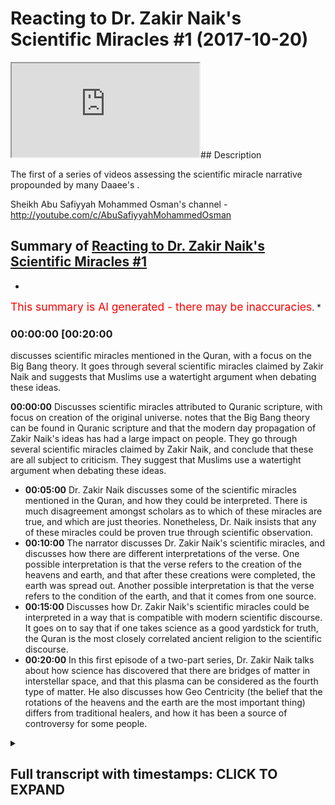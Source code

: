 # Reacting to Dr. Zakir Naik's Scientific Miracles #1 (2017-10-20)

<iframe loading='lazy' src='https://www.youtube.com/embed/3PWiCVjrOXE'></iframe>## Description

The first of a series of videos assessing the scientific miracle narrative propounded by many Daaee's .

Sheikh Abu Safiyyah Mohammed Osman's channel - <http://youtube.com/c/AbuSafiyyahMohammedOsman>

## Summary of [Reacting to Dr. Zakir Naik's Scientific Miracles #1](https://www.youtube.com/watch?v=3PWiCVjrOXE)

*

<span style="color:red; font-size:125%">This summary is AI generated - there may be inaccuracies</span>. *

### <a onclick="modifyYTiframeseektime('1200')">00:00:00 [00:20:00</a>

 discusses scientific miracles mentioned in the Quran, with a focus on the Big Bang theory. It goes through several scientific miracles claimed by Zakir Naik and suggests that Muslims use a watertight argument when debating these ideas.

**<a onclick="modifyYTiframeseektime('0')">00:00:00</a>** Discusses scientific miracles attributed to Quranic scripture, with focus on creation of the original universe. notes that the Big Bang theory can be found in Quranic scripture and that the modern day propagation of Zakir Naik's ideas has had a large impact on people. They go through several scientific miracles claimed by Zakir Naik, and conclude that these are all subject to criticism. They suggest that Muslims use a watertight argument when debating these ideas.

* **<a onclick="modifyYTiframeseektime('300')">00:05:00</a>**  Dr. Zakir Naik discusses some of the scientific miracles mentioned in the Quran, and how they could be interpreted. There is much disagreement amongst scholars as to which of these miracles are true, and which are just theories. Nonetheless, Dr. Naik insists that any of these miracles could be proven true through scientific observation.
* **<a onclick="modifyYTiframeseektime('600')">00:10:00</a>** The narrator discusses Dr. Zakir Naik's scientific miracles, and discusses how there are different interpretations of the verse. One possible interpretation is that the verse refers to the creation of the heavens and earth, and that after these creations were completed, the earth was spread out. Another possible interpretation is that the verse refers to the condition of the earth, and that it comes from one source.
* **<a onclick="modifyYTiframeseektime('900')">00:15:00</a>** Discusses how Dr. Zakir Naik's scientific miracles could be interpreted in a way that is compatible with modern scientific discourse. It goes on to say that if one takes science as a good yardstick for truth, the Quran is the most closely correlated ancient religion to the scientific discourse.
* **<a onclick="modifyYTiframeseektime('1200')">00:20:00</a>** In this first episode of a two-part series, Dr. Zakir Naik talks about how science has discovered that there are bridges of matter in interstellar space, and that this plasma can be considered as the fourth type of matter. He also discusses how Geo Centricity (the belief that the rotations of the heavens and the earth are the most important thing) differs from traditional healers, and how it has been a source of controversy for some people.

<details><summary><h2>Full transcript with timestamps: CLICK TO EXPAND</h2></summary>

<a onclick="modifyYTiframeseektime('1)')">0:00:01 [Music]</a>
<a onclick="modifyYTiframeseektime('8)')">0:00:08 Jamia 30 miss Vilar another human is and</a>
<a onclick="modifyYTiframeseektime('12)')">0:00:12 gentlemen and welcome to our first</a>
<a onclick="modifyYTiframeseektime('14)')">0:00:14 episode of our assessment of the</a>
<a onclick="modifyYTiframeseektime('17)')">0:00:17 scientific miracles narrative basically</a>
<a onclick="modifyYTiframeseektime('20)')">0:00:20 as a precursor first of all let me</a>
<a onclick="modifyYTiframeseektime('23)')">0:00:23 introduce you I also fear how you do</a>
<a onclick="modifyYTiframeseektime('27)')">0:00:27 that I'm good not good to thank you know</a>
<a onclick="modifyYTiframeseektime('30)')">0:00:30 our pleasure man I've got another video</a>
<a onclick="modifyYTiframeseektime('32)')">0:00:32 of you in one of other videos welcome to</a>
<a onclick="modifyYTiframeseektime('37)')">0:00:37 just now what we're doing and before we</a>
<a onclick="modifyYTiframeseektime('39)')">0:00:39 start is what we're doing is we're going</a>
<a onclick="modifyYTiframeseektime('41)')">0:00:41 through systematically the claims made</a>
<a onclick="modifyYTiframeseektime('43)')">0:00:43 by both Muslim propagandists and</a>
<a onclick="modifyYTiframeseektime('45)')">0:00:45 non-muslim propagandists to try and</a>
<a onclick="modifyYTiframeseektime('48)')">0:00:48 assert that there is what they would</a>
<a onclick="modifyYTiframeseektime('50)')">0:00:50 refer to as a either scientific miracles</a>
<a onclick="modifyYTiframeseektime('53)')">0:00:53 of the Quran or be scientific errors of</a>
<a onclick="modifyYTiframeseektime('55)')">0:00:55 the Quran both of them use a very</a>
<a onclick="modifyYTiframeseektime('57)')">0:00:57 similar strategy in a sense I mean they</a>
<a onclick="modifyYTiframeseektime('59)')">0:00:59 go to the old exegesis is but it fi seer</a>
<a onclick="modifyYTiframeseektime('61)')">0:01:01 of the Quran and they try and pick out</a>
<a onclick="modifyYTiframeseektime('63)')">0:01:03 that which either goes in line with</a>
<a onclick="modifyYTiframeseektime('65)')">0:01:05 science or convict science what we're</a>
<a onclick="modifyYTiframeseektime('67)')">0:01:07 gonna do hopefully to start off with is</a>
<a onclick="modifyYTiframeseektime('70)')">0:01:10 discuss or just refer you guys actually</a>
<a onclick="modifyYTiframeseektime('72)')">0:01:12 to something we've already done with</a>
<a onclick="modifyYTiframeseektime('73)')">0:01:13 support sabore admins who's who's kind</a>
<a onclick="modifyYTiframeseektime('77)')">0:01:17 of Iman known for his</a>
<a onclick="modifyYTiframeseektime('80)')">0:01:20 polemics against evolutionists and is</a>
<a onclick="modifyYTiframeseektime('83)')">0:01:23 the base with the evolutionists well we</a>
<a onclick="modifyYTiframeseektime('85)')">0:01:25 kind of to kind of conclude what he said</a>
<a onclick="modifyYTiframeseektime('87)')">0:01:27 we we concluded that in terms of science</a>
<a onclick="modifyYTiframeseektime('90)')">0:01:30 in the philosophy of science the highest</a>
<a onclick="modifyYTiframeseektime('92)')">0:01:32 form of site or the strongest science</a>
<a onclick="modifyYTiframeseektime('94)')">0:01:34 you could say is observational science</a>
<a onclick="modifyYTiframeseektime('96)')">0:01:36 so if you have a vase and you drop a</a>
<a onclick="modifyYTiframeseektime('98)')">0:01:38 vase and the vase breaks this is</a>
<a onclick="modifyYTiframeseektime('100)')">0:01:40 something which is observationally true</a>
<a onclick="modifyYTiframeseektime('102)')">0:01:42 we can see it it's an observation right</a>
<a onclick="modifyYTiframeseektime('104)')">0:01:44 now how the vase breaks in terms of the</a>
<a onclick="modifyYTiframeseektime('107)')">0:01:47 theory of gravity or theories of gravity</a>
<a onclick="modifyYTiframeseektime('109)')">0:01:49 doesn't that's that's changed you know</a>
<a onclick="modifyYTiframeseektime('112)')">0:01:52 it was first Newtonian understanding and</a>
<a onclick="modifyYTiframeseektime('114)')">0:01:54 then an Italian saying for example right</a>
<a onclick="modifyYTiframeseektime('115)')">0:01:55 so theories are not as strong as</a>
<a onclick="modifyYTiframeseektime('118)')">0:01:58 observations but even observations we</a>
<a onclick="modifyYTiframeseektime('120)')">0:02:00 concluded can change as well and one of</a>
<a onclick="modifyYTiframeseektime('122)')">0:02:02 those examples as the Sun it was</a>
<a onclick="modifyYTiframeseektime('125)')">0:02:05 observed to be static irrespective to</a>
<a onclick="modifyYTiframeseektime('127)')">0:02:07 the earth and then it was observed to</a>
<a onclick="modifyYTiframeseektime('128)')">0:02:08 have its own rotation around itself and</a>
<a onclick="modifyYTiframeseektime('130)')">0:02:10 in the Milky Way so the point being</a>
<a onclick="modifyYTiframeseektime('132)')">0:02:12 everything in science can be criticized</a>
<a onclick="modifyYTiframeseektime('134)')">0:02:14 and science is not incorrigible in the</a>
<a onclick="modifyYTiframeseektime('136)')">0:02:16 sense that it can change so that's the</a>
<a onclick="modifyYTiframeseektime('139)')">0:02:19 first really important point that we</a>
<a onclick="modifyYTiframeseektime('141)')">0:02:21 have to make when we're discussing these</a>
<a onclick="modifyYTiframeseektime('142)')">0:02:22 things now the thing is what has</a>
<a onclick="modifyYTiframeseektime('144)')">0:02:24 happened is there was a person name is</a>
<a onclick="modifyYTiframeseektime('146)')">0:02:26 Morris aqua I wrote a book which was he</a>
<a onclick="modifyYTiframeseektime('150)')">0:02:30 was a french egyptologist and he went to</a>
<a onclick="modifyYTiframeseektime('152)')">0:02:32 egypt and these things and he found</a>
<a onclick="modifyYTiframeseektime('153)')">0:02:33 ramesses ii body and yeah and all these</a>
<a onclick="modifyYTiframeseektime('156)')">0:02:36 things I read his book why it's me what</a>
<a onclick="modifyYTiframeseektime('158)')">0:02:38 his book was called as the Bible Quran</a>
<a onclick="modifyYTiframeseektime('161)')">0:02:41 and science and it was a comparison to</a>
<a onclick="modifyYTiframeseektime('163)')">0:02:43 Quran the Bible and the scientific</a>
<a onclick="modifyYTiframeseektime('165)')">0:02:45 method and what's happened is this has</a>
<a onclick="modifyYTiframeseektime('167)')">0:02:47 been translated into what was referred</a>
<a onclick="modifyYTiframeseektime('169)')">0:02:49 to as book war isn't yeah and probably</a>
<a onclick="modifyYTiframeseektime('172)')">0:02:52 the biggest advocate of his books or his</a>
<a onclick="modifyYTiframeseektime('175)')">0:02:55 kind of material is Dow a material is</a>
<a onclick="modifyYTiframeseektime('177)')">0:02:57 zakian like you everyone probably knows</a>
<a onclick="modifyYTiframeseektime('179)')">0:02:59 who I'm talking about second I guess</a>
<a onclick="modifyYTiframeseektime('180)')">0:03:00 really if not the most one of the most</a>
<a onclick="modifyYTiframeseektime('182)')">0:03:02 influential the most affluent role</a>
<a onclick="modifyYTiframeseektime('183)')">0:03:03 propagates over slap in terms of the DAO</a>
<a onclick="modifyYTiframeseektime('187)')">0:03:07 world</a>
<a onclick="modifyYTiframeseektime('189)')">0:03:09 when I say influence I mean effect on</a>
<a onclick="modifyYTiframeseektime('191)')">0:03:11 people he's had the most effect on</a>
<a onclick="modifyYTiframeseektime('192)')">0:03:12 people in terms of the Dawa and probably</a>
<a onclick="modifyYTiframeseektime('195)')">0:03:15 the whole of the world now for this</a>
<a onclick="modifyYTiframeseektime('197)')">0:03:17 reason we're going to use the zakir naik</a>
<a onclick="modifyYTiframeseektime('198)')">0:03:18 template and we're gonna go through some</a>
<a onclick="modifyYTiframeseektime('200)')">0:03:20 of the things that he's he said we're</a>
<a onclick="modifyYTiframeseektime('202)')">0:03:22 going to scrutinize it but we're also</a>
<a onclick="modifyYTiframeseektime('204)')">0:03:24 going to see what other people have said</a>
<a onclick="modifyYTiframeseektime('207)')">0:03:27 on the other side who scrutinized it in</a>
<a onclick="modifyYTiframeseektime('209)')">0:03:29 a way which we believe is also unfair</a>
<a onclick="modifyYTiframeseektime('210)')">0:03:30 and that way we're trying to what we're</a>
<a onclick="modifyYTiframeseektime('212)')">0:03:32 trying to promote here is a watertight</a>
<a onclick="modifyYTiframeseektime('215)')">0:03:35 argument which we can use as Muslims in</a>
<a onclick="modifyYTiframeseektime('217)')">0:03:37 the Dawa but also to kind of understand</a>
<a onclick="modifyYTiframeseektime('220)')">0:03:40 this whole phenomena in and of itself</a>
<a onclick="modifyYTiframeseektime('221)')">0:03:41 whereby is gonna be very difficult for</a>
<a onclick="modifyYTiframeseektime('224)')">0:03:44 people to try and unpack it and to try</a>
<a onclick="modifyYTiframeseektime('226)')">0:03:46 and say this is wrong right so what</a>
<a onclick="modifyYTiframeseektime('228)')">0:03:48 we're going to be doing is we're going</a>
<a onclick="modifyYTiframeseektime('229)')">0:03:49 to be referencing the classical</a>
<a onclick="modifyYTiframeseektime('231)')">0:03:51 definition meaning the classic or exergy</a>
<a onclick="modifyYTiframeseektime('232)')">0:03:52 disease right because they cannot have</a>
<a onclick="modifyYTiframeseektime('235)')">0:03:55 been impacted by the scientific</a>
<a onclick="modifyYTiframeseektime('236)')">0:03:56 narrative by virtue of the fact that</a>
<a onclick="modifyYTiframeseektime('238)')">0:03:58 they came before science had discovered</a>
<a onclick="modifyYTiframeseektime('240)')">0:04:00 things about science we're also going to</a>
<a onclick="modifyYTiframeseektime('243)')">0:04:03 go systematically through the supposed</a>
<a onclick="modifyYTiframeseektime('246)')">0:04:06 scientific miracles in a thematic way so</a>
<a onclick="modifyYTiframeseektime('249)')">0:04:09 in the first episode we're doing today</a>
<a onclick="modifyYTiframeseektime('250)')">0:04:10 is about creation of the original so</a>
<a onclick="modifyYTiframeseektime('252)')">0:04:12 let's get straight into this right let's</a>
<a onclick="modifyYTiframeseektime('255)')">0:04:15 see first of all was I can like has to</a>
<a onclick="modifyYTiframeseektime('257)')">0:04:17 say about the creations of the heavens</a>
<a onclick="modifyYTiframeseektime('260)')">0:04:20 and the earth and let's see what</a>
<a onclick="modifyYTiframeseektime('261)')">0:04:21 well actually we can make of this there</a>
<a onclick="modifyYTiframeseektime('264)')">0:04:24 was a second D separation which gave</a>
<a onclick="modifyYTiframeseektime('267)')">0:04:27 rise to galaxies the stars the planets</a>
<a onclick="modifyYTiframeseektime('271)')">0:04:31 the Sun the moon and the earth on which</a>
<a onclick="modifyYTiframeseektime('274)')">0:04:34 we live this we call as the Big Bang the</a>
<a onclick="modifyYTiframeseektime('277)')">0:04:37 glorious quran mentions this in a</a>
<a onclick="modifyYTiframeseektime('281)')">0:04:41 nutshell 1400 years ago insomnia chapter</a>
<a onclick="modifyYTiframeseektime('285)')">0:04:45 number 21 what's the matter T so as you</a>
<a onclick="modifyYTiframeseektime('288)')">0:04:48 can see here he's talking about the Big</a>
<a onclick="modifyYTiframeseektime('290)')">0:04:50 Bang and and his his claim is that the</a>
<a onclick="modifyYTiframeseektime('292)')">0:04:52 Big Bang can be found in the Quranic</a>
<a onclick="modifyYTiframeseektime('294)')">0:04:54 discourse yeah what's your position on</a>
<a onclick="modifyYTiframeseektime('296)')">0:04:56 how do you think I think it's important</a>
<a onclick="modifyYTiframeseektime('298)')">0:04:58 before we go into that to talk briefly</a>
<a onclick="modifyYTiframeseektime('299)')">0:04:59 about how we should view the modern day</a>
<a onclick="modifyYTiframeseektime('302)')">0:05:02 scientific theory in comparison with the</a>
<a onclick="modifyYTiframeseektime('304)')">0:05:04 Quran and I and I think the reality is</a>
<a onclick="modifyYTiframeseektime('306)')">0:05:06 that to place a fundamental guiding</a>
<a onclick="modifyYTiframeseektime('308)')">0:05:08 overarching principle would be to say</a>
<a onclick="modifyYTiframeseektime('310)')">0:05:10 that you know this is something between</a>
<a onclick="modifyYTiframeseektime('312)')">0:05:12 three opposites the hub the truth is</a>
<a onclick="modifyYTiframeseektime('314)')">0:05:14 always in the middle yeah and you know</a>
<a onclick="modifyYTiframeseektime('316)')">0:05:16 many of the orbital principles are</a>
<a onclick="modifyYTiframeseektime('317)')">0:05:17 mentioned by scholars who specialized</a>
<a onclick="modifyYTiframeseektime('319)')">0:05:19 interfere and what we call it have said</a>
<a onclick="modifyYTiframeseektime('321)')">0:05:21 an enemy or the scientific</a>
<a onclick="modifyYTiframeseektime('322)')">0:05:22 have said which we see being propagated</a>
<a onclick="modifyYTiframeseektime('324)')">0:05:24 for many to add many colors of its lamps</a>
<a onclick="modifyYTiframeseektime('326)')">0:05:26 such a sucking like and the summary is</a>
<a onclick="modifyYTiframeseektime('330)')">0:05:30 that if there are something and you</a>
<a onclick="modifyYTiframeseektime('331)')">0:05:31 covered this I think we support that if</a>
<a onclick="modifyYTiframeseektime('333)')">0:05:33 there is something which is an</a>
<a onclick="modifyYTiframeseektime('334)')">0:05:34 undeniable scientific truth or reality</a>
<a onclick="modifyYTiframeseektime('336)')">0:05:36 or observation and it's unquestionable</a>
<a onclick="modifyYTiframeseektime('339)')">0:05:39 and it's proven and accepted and agreed</a>
<a onclick="modifyYTiframeseektime('342)')">0:05:42 upon then the iron question may be may</a>
<a onclick="modifyYTiframeseektime('345)')">0:05:45 be interpreted accordingly it may be</a>
<a onclick="modifyYTiframeseektime('346)')">0:05:46 accepted accordingly then it's possible</a>
<a onclick="modifyYTiframeseektime('348)')">0:05:48 if we can do that and we can interpret</a>
<a onclick="modifyYTiframeseektime('350)')">0:05:50 accordingly but we cannot unequivocally</a>
<a onclick="modifyYTiframeseektime('352)')">0:05:52 state that this is what Allah meant in</a>
<a onclick="modifyYTiframeseektime('354)')">0:05:54 this ayah and it's important to not say</a>
<a onclick="modifyYTiframeseektime('357)')">0:05:57 this because we haven't got a clear text</a>
<a onclick="modifyYTiframeseektime('359)')">0:05:59 that says Allah meant to say this right</a>
<a onclick="modifyYTiframeseektime('361)')">0:06:01 so for example taking this area in</a>
<a onclick="modifyYTiframeseektime('364)')">0:06:04 chapter 21 verse 13 right first of all</a>
<a onclick="modifyYTiframeseektime('366)')">0:06:06 is there any deficit which correspond to</a>
<a onclick="modifyYTiframeseektime('368)')">0:06:08 there to the Big Bang you see a lot many</a>
<a onclick="modifyYTiframeseektime('372)')">0:06:12 of them occur soon many of the scholars</a>
<a onclick="modifyYTiframeseektime('373)')">0:06:13 have spoken about Zion and there isn't a</a>
<a onclick="modifyYTiframeseektime('375)')">0:06:15 one single agreed-upon</a>
<a onclick="modifyYTiframeseektime('378)')">0:06:18 interpretation of this I even back in</a>
<a onclick="modifyYTiframeseektime('379)')">0:06:19 the day even back you know a thousand</a>
<a onclick="modifyYTiframeseektime('381)')">0:06:21 years ago he mentioned he stuffs a very</a>
<a onclick="modifyYTiframeseektime('383)')">0:06:23 famous stuff says quality of certain</a>
<a onclick="modifyYTiframeseektime('385)')">0:06:25 Kabir he says that he mentions roughly</a>
<a onclick="modifyYTiframeseektime('387)')">0:06:27 about four or five different types of</a>
<a onclick="modifyYTiframeseektime('388)')">0:06:28 stuff said one of them is that a loss</a>
<a onclick="modifyYTiframeseektime('391)')">0:06:31 paralysis can a terror attack on a human</a>
<a onclick="modifyYTiframeseektime('394)')">0:06:34 that the heavens and the earth were a</a>
<a onclick="modifyYTiframeseektime('396)')">0:06:36 single entity a single entity perfect</a>
<a onclick="modifyYTiframeseektime('399)')">0:06:39 upon our home a feta is the opposite of</a>
<a onclick="modifyYTiframeseektime('401)')">0:06:41 rot so that's all is to join something</a>
<a onclick="modifyYTiframeseektime('403)')">0:06:43 together and fess up and this is of</a>
<a onclick="modifyYTiframeseektime('405)')">0:06:45 course in speaking in Arabic language</a>
<a onclick="modifyYTiframeseektime('406)')">0:06:46 reticles to take it apart</a>
<a onclick="modifyYTiframeseektime('408)')">0:06:48 yep so this is one interpretation given</a>
<a onclick="modifyYTiframeseektime('411)')">0:06:51 and he quotes from even our birthday</a>
<a onclick="modifyYTiframeseektime('413)')">0:06:53 famous companion and others from the</a>
<a onclick="modifyYTiframeseektime('415)')">0:06:55 early generation had this how had this</a>
<a onclick="modifyYTiframeseektime('417)')">0:06:57 opinion the other quite famous opinion</a>
<a onclick="modifyYTiframeseektime('420)')">0:07:00 on this ayah and this is the according</a>
<a onclick="modifyYTiframeseektime('422)')">0:07:02 to the majority of the people of</a>
<a onclick="modifyYTiframeseektime('424)')">0:07:04 tashera's is that the heavens and the</a>
<a onclick="modifyYTiframeseektime('425)')">0:07:05 earth</a>
<a onclick="modifyYTiframeseektime('426)')">0:07:06 they were joined together they were one</a>
<a onclick="modifyYTiframeseektime('428)')">0:07:08 thing in terms in reference to its</a>
<a onclick="modifyYTiframeseektime('431)')">0:07:11 hardness and reference to his</a>
<a onclick="modifyYTiframeseektime('432)')">0:07:12 perfectness yeah and then I lost one ton</a>
<a onclick="modifyYTiframeseektime('435)')">0:07:15 separated between them by all via the</a>
<a onclick="modifyYTiframeseektime('437)')">0:07:17 characteristics so he gave the heavens</a>
<a onclick="modifyYTiframeseektime('439)')">0:07:19 or the sky</a>
<a onclick="modifyYTiframeseektime('440)')">0:07:20 as we refer to it the sky or over the</a>
<a onclick="modifyYTiframeseektime('442)')">0:07:22 earth the characteristic of having rain</a>
<a onclick="modifyYTiframeseektime('445)')">0:07:25 and raining and ardour the earth by</a>
<a onclick="modifyYTiframeseektime('448)')">0:07:28 letting plantation and growth grown it</a>
<a onclick="modifyYTiframeseektime('450)')">0:07:30 yeah and this supported by the following</a>
<a onclick="modifyYTiframeseektime('452)')">0:07:32 I that comes after or dynamically shape</a>
<a onclick="modifyYTiframeseektime('455)')">0:07:35 were</a>
<a onclick="modifyYTiframeseektime('456)')">0:07:36 we made everything and we make</a>
<a onclick="modifyYTiframeseektime('459)')">0:07:39 everything from water every living thing</a>
<a onclick="modifyYTiframeseektime('461)')">0:07:41 from water so every living thing has a</a>
<a onclick="modifyYTiframeseektime('463)')">0:07:43 characteristic that it has water in it</a>
<a onclick="modifyYTiframeseektime('465)')">0:07:45 and this propagated and it is supported</a>
<a onclick="modifyYTiframeseektime('467)')">0:07:47 by many many of them officer on another</a>
<a onclick="modifyYTiframeseektime('469)')">0:07:49 interpretation given by Abu Salim else</a>
<a onclick="modifyYTiframeseektime('471)')">0:07:51 for honey</a>
<a onclick="modifyYTiframeseektime('472)')">0:07:52 is that what feta could mean it could</a>
<a onclick="modifyYTiframeseektime('475)')">0:07:55 mean a metaphor meaning that something</a>
<a onclick="modifyYTiframeseektime('477)')">0:07:57 was not something was created something</a>
<a onclick="modifyYTiframeseektime('479)')">0:07:59 was created out of nothing so here you</a>
<a onclick="modifyYTiframeseektime('481)')">0:08:01 see fit erotic erotica escort esposa</a>
<a onclick="modifyYTiframeseektime('495)')">0:08:15 that the Quran is referencing definitely</a>
<a onclick="modifyYTiframeseektime('497)')">0:08:17 very plain as I said earlier we cannot</a>
<a onclick="modifyYTiframeseektime('499)')">0:08:19 say this we cannot say this and you know</a>
<a onclick="modifyYTiframeseektime('501)')">0:08:21 the you know the Quran Allah sponsor and</a>
<a onclick="modifyYTiframeseektime('504)')">0:08:24 I didn't reveal the Quran to be a book</a>
<a onclick="modifyYTiframeseektime('506)')">0:08:26 of scientific theory a book that can it</a>
<a onclick="modifyYTiframeseektime('508)')">0:08:28 be a plot scientific theory didn't</a>
<a onclick="modifyYTiframeseektime('510)')">0:08:30 rejected its revealed as a book to guide</a>
<a onclick="modifyYTiframeseektime('512)')">0:08:32 us or goddess the Muslims to be a</a>
<a onclick="modifyYTiframeseektime('514)')">0:08:34 guidance for mankind to the earth but at</a>
<a onclick="modifyYTiframeseektime('516)')">0:08:36 the same time it can be interpreted in</a>
<a onclick="modifyYTiframeseektime('519)')">0:08:39 that way it can be interpreted in that</a>
<a onclick="modifyYTiframeseektime('520)')">0:08:40 way if if this scientific theory in and</a>
<a onclick="modifyYTiframeseektime('523)')">0:08:43 off itself is is a reality a truth yeah</a>
<a onclick="modifyYTiframeseektime('525)')">0:08:45 okay and this is called the contentious</a>
<a onclick="modifyYTiframeseektime('527)')">0:08:47 point in of itself right and if there is</a>
<a onclick="modifyYTiframeseektime('529)')">0:08:49 space to be interpreted and we have this</a>
<a onclick="modifyYTiframeseektime('531)')">0:08:51 interpretation in the past then if</a>
<a onclick="modifyYTiframeseektime('533)')">0:08:53 possibly it could be but we cannot state</a>
<a onclick="modifyYTiframeseektime('535)')">0:08:55 that this is what we cannot have the</a>
<a onclick="modifyYTiframeseektime('537)')">0:08:57 cannot say that this is definitely what</a>
<a onclick="modifyYTiframeseektime('539)')">0:08:59 Allah MIT in decide right and obviously</a>
<a onclick="modifyYTiframeseektime('541)')">0:09:01 if we do there's the problem of ok-lau</a>
<a onclick="modifyYTiframeseektime('543)')">0:09:03 of where we say the Big Bang model is is</a>
<a onclick="modifyYTiframeseektime('546)')">0:09:06 the popular model of today tomorrow they</a>
<a onclick="modifyYTiframeseektime('548)')">0:09:08 change it to another moment exactly and</a>
<a onclick="modifyYTiframeseektime('549)')">0:09:09 this is continually change around so</a>
<a onclick="modifyYTiframeseektime('551)')">0:09:11 when we accept it today we might reject</a>
<a onclick="modifyYTiframeseektime('552)')">0:09:12 the one tomorrow and physically so</a>
<a onclick="modifyYTiframeseektime('554)')">0:09:14 incredibly is incredibly fluid</a>
<a onclick="modifyYTiframeseektime('555)')">0:09:15 absolutely paradigm shifts and things</a>
<a onclick="modifyYTiframeseektime('557)')">0:09:17 yeah so happens every day yeah it</a>
<a onclick="modifyYTiframeseektime('559)')">0:09:19 happens almost on a let's say decade</a>
<a onclick="modifyYTiframeseektime('561)')">0:09:21 basis yeah a level books and physics</a>
<a onclick="modifyYTiframeseektime('563)')">0:09:23 were completely different to maybe</a>
<a onclick="modifyYTiframeseektime('565)')">0:09:25 twenty years ago yeah</a>
<a onclick="modifyYTiframeseektime('566)')">0:09:26 ships are coming let's let's go to the</a>
<a onclick="modifyYTiframeseektime('569)')">0:09:29 other the other things the other thing</a>
<a onclick="modifyYTiframeseektime('570)')">0:09:30 that was commonly mentioned is essa was</a>
<a onclick="modifyYTiframeseektime('572)')">0:09:32 some a benign had be a Donnellan was on</a>
<a onclick="modifyYTiframeseektime('574)')">0:09:34 him that they insert the very edge up to</a>
<a onclick="modifyYTiframeseektime('576)')">0:09:36 fifty one of the Quran yeah first force</a>
<a onclick="modifyYTiframeseektime('578)')">0:09:38 of the heaven has been created with</a>
<a onclick="modifyYTiframeseektime('580)')">0:09:40 power and we are steadily expanding it</a>
<a onclick="modifyYTiframeseektime('582)')">0:09:42 you</a>
<a onclick="modifyYTiframeseektime('582)')">0:09:42 notice the correct translation it could</a>
<a onclick="modifyYTiframeseektime('585)')">0:09:45 be interpreted as a again this</a>
<a onclick="modifyYTiframeseektime('587)')">0:09:47 difference of opinion as to what aid</a>
<a onclick="modifyYTiframeseektime('588)')">0:09:48 what does aid me here we're in the moon</a>
<a onclick="modifyYTiframeseektime('591)')">0:09:51 and we are indeed as you said expanding</a>
<a onclick="modifyYTiframeseektime('594)')">0:09:54 it some of them for children have</a>
<a onclick="modifyYTiframeseektime('595)')">0:09:55 mentioned star support to be a quotes</a>
<a onclick="modifyYTiframeseektime('597)')">0:09:57 that there are a number of different</a>
<a onclick="modifyYTiframeseektime('599)')">0:09:59 temptations given Muhajiroun</a>
<a onclick="modifyYTiframeseektime('600)')">0:10:00 pardon we are able we are able we are</a>
<a onclick="modifyYTiframeseektime('602)')">0:10:02 all powerful and Joha d says that the</a>
<a onclick="modifyYTiframeseektime('605)')">0:10:05 best meaning of this is that we are not</a>
<a onclick="modifyYTiframeseektime('607)')">0:10:07 in need of anyone and we are powerful so</a>
<a onclick="modifyYTiframeseektime('609)')">0:10:09 he drove heavy here has encompassed all</a>
<a onclick="modifyYTiframeseektime('611)')">0:10:11 of the previous interpretations given</a>
<a onclick="modifyYTiframeseektime('613)')">0:10:13 into one particular one particular poll</a>
<a onclick="modifyYTiframeseektime('615)')">0:10:15 one particular opinion so it's not</a>
<a onclick="modifyYTiframeseektime('617)')">0:10:17 necessarily that we are expending okay</a>
<a onclick="modifyYTiframeseektime('620)')">0:10:20 in fact the strongest apenas that we are</a>
<a onclick="modifyYTiframeseektime('622)')">0:10:22 all able we are all powerful and is</a>
<a onclick="modifyYTiframeseektime('624)')">0:10:24 there any contradiction between those</a>
<a onclick="modifyYTiframeseektime('625)')">0:10:25 good could someone theoretically believe</a>
<a onclick="modifyYTiframeseektime('627)')">0:10:27 in both of those in able and absolutely</a>
<a onclick="modifyYTiframeseektime('629)')">0:10:29 absolutely compromise see is that here</a>
<a onclick="modifyYTiframeseektime('631)')">0:10:31 is what's a map when i have been almost</a>
<a onclick="modifyYTiframeseektime('633)')">0:10:33 young so it doesn't say what some at</a>
<a onclick="modifyYTiframeseektime('635)')">0:10:35 dunya but an abrasion win element so</a>
<a onclick="modifyYTiframeseektime('637)')">0:10:37 yeah so the the it off out the atom a</a>
<a onclick="modifyYTiframeseektime('640)')">0:10:40 definitely they don't have dunya because</a>
<a onclick="modifyYTiframeseektime('643)')">0:10:43 we know that somatic dunya is pollutant</a>
<a onclick="modifyYTiframeseektime('645)')">0:10:45 bulk yeah is where you find any stars</a>
<a onclick="modifyYTiframeseektime('647)')">0:10:47 right yeah a summer so you can translate</a>
<a onclick="modifyYTiframeseektime('649)')">0:10:49 how you translate that it's possibly</a>
<a onclick="modifyYTiframeseektime('651)')">0:10:51 universe or because the thing is yeah i</a>
<a onclick="modifyYTiframeseektime('652)')">0:10:52 mean i don't want to do that myself but</a>
<a onclick="modifyYTiframeseektime('654)')">0:10:54 the point is I'm saying I was so mad</a>
<a onclick="modifyYTiframeseektime('657)')">0:10:57 it's not saying what's the matter dunya</a>
<a onclick="modifyYTiframeseektime('658)')">0:10:58 so it's not saying this worldly this but</a>
<a onclick="modifyYTiframeseektime('660)')">0:11:00 the sky this thing above us above and</a>
<a onclick="modifyYTiframeseektime('664)')">0:11:04 this is from again the principles of</a>
<a onclick="modifyYTiframeseektime('665)')">0:11:05 tusser because here now Allah says</a>
<a onclick="modifyYTiframeseektime('667)')">0:11:07 Watson so there's a leaf and there's a</a>
<a onclick="modifyYTiframeseektime('669)')">0:11:09 lamp before the word simmer and</a>
<a onclick="modifyYTiframeseektime('671)')">0:11:11 intercede all sort of said we say turn</a>
<a onclick="modifyYTiframeseektime('673)')">0:11:13 yeah and it doesn't remove their</a>
<a onclick="modifyYTiframeseektime('674)')">0:11:14 generality right so it could possibly</a>
<a onclick="modifyYTiframeseektime('676)')">0:11:16 encompass all for this all of these</a>
<a onclick="modifyYTiframeseektime('678)')">0:11:18 things okay so could could me all the</a>
<a onclick="modifyYTiframeseektime('680)')">0:11:20 seven heavens</a>
<a onclick="modifyYTiframeseektime('681)')">0:11:21 it could mean all of these not for you</a>
<a onclick="modifyYTiframeseektime('682)')">0:11:22 to restrict it to one particular thing</a>
<a onclick="modifyYTiframeseektime('684)')">0:11:24 again you need a clear text on this</a>
<a onclick="modifyYTiframeseektime('685)')">0:11:25 right which so once again it's an</a>
<a onclick="modifyYTiframeseektime('687)')">0:11:27 interesting verse it could correlate to</a>
<a onclick="modifyYTiframeseektime('690)')">0:11:30 what's going on according to the theory</a>
<a onclick="modifyYTiframeseektime('691)')">0:11:31 oh we can't be too sure about that we</a>
<a onclick="modifyYTiframeseektime('693)')">0:11:33 shouldn't use that to propagate</a>
<a onclick="modifyYTiframeseektime('694)')">0:11:34 absolutely absolutely you know because</a>
<a onclick="modifyYTiframeseektime('695)')">0:11:35 again there are different of different</a>
<a onclick="modifyYTiframeseektime('697)')">0:11:37 options given but amorphous you know on</a>
<a onclick="modifyYTiframeseektime('698)')">0:11:38 this and even just from the Arabic</a>
<a onclick="modifyYTiframeseektime('700)')">0:11:40 language we can say that this doesn't</a>
<a onclick="modifyYTiframeseektime('701)')">0:11:41 cannot restrict it to this particular</a>
<a onclick="modifyYTiframeseektime('702)')">0:11:42 meaning and as if we restricted the</a>
<a onclick="modifyYTiframeseektime('704)')">0:11:44 Quran to something okay on the other</a>
<a onclick="modifyYTiframeseektime('706)')">0:11:46 hand though we have some people who</a>
<a onclick="modifyYTiframeseektime('707)')">0:11:47 maybe let's say trying to attack Islam</a>
<a onclick="modifyYTiframeseektime('709)')">0:11:49 yeah so let me give you this this one</a>
<a onclick="modifyYTiframeseektime('712)')">0:11:52 particular person</a>
<a onclick="modifyYTiframeseektime('712)')">0:11:52 the internet he said that the one that</a>
<a onclick="modifyYTiframeseektime('714)')">0:11:54 actually he lists says one of the</a>
<a onclick="modifyYTiframeseektime('716)')">0:11:56 reasons why he left Islam and he says</a>
<a onclick="modifyYTiframeseektime('718)')">0:11:58 that Islam advocates that the earth was</a>
<a onclick="modifyYTiframeseektime('721)')">0:12:01 created before the heaven yeah so and</a>
<a onclick="modifyYTiframeseektime('723)')">0:12:03 obviously he quotes the verse develop a</a>
<a onclick="modifyYTiframeseektime('727)')">0:12:07 lock on metallurgy mathematics oh I</a>
<a onclick="modifyYTiframeseektime('728)')">0:12:08 understand why he's the one who created</a>
<a onclick="modifyYTiframeseektime('731)')">0:12:11 all did everything in the earth then he</a>
<a onclick="modifyYTiframeseektime('732)')">0:12:12 turned to Devin and he made him to seven</a>
<a onclick="modifyYTiframeseektime('734)')">0:12:14 heaven he also sort of four cylinders</a>
<a onclick="modifyYTiframeseektime('736)')">0:12:16 from here yeah so the point here is is</a>
<a onclick="modifyYTiframeseektime('738)')">0:12:18 this the only interpretation we have</a>
<a onclick="modifyYTiframeseektime('740)')">0:12:20 again this this particular and sort of</a>
<a onclick="modifyYTiframeseektime('744)')">0:12:24 facilities as well a number place in the</a>
<a onclick="modifyYTiframeseektime('745)')">0:12:25 Quran this isn't the only interpretation</a>
<a onclick="modifyYTiframeseektime('747)')">0:12:27 given right this isn't enter only</a>
<a onclick="modifyYTiframeseektime('748)')">0:12:28 interpolation given by the classical</a>
<a onclick="modifyYTiframeseektime('750)')">0:12:30 scholars you have for example a Lucy he</a>
<a onclick="modifyYTiframeseektime('751)')">0:12:31 says in his guitar or in my oral Melanie</a>
<a onclick="modifyYTiframeseektime('753)')">0:12:33 he gives this interpretation then Allah</a>
<a onclick="modifyYTiframeseektime('756)')">0:12:36 intended to create the heavens yeah this</a>
<a onclick="modifyYTiframeseektime('758)')">0:12:38 is one interpretation given even if your</a>
<a onclick="modifyYTiframeseektime('760)')">0:12:40 theory is quite interestingly he points</a>
<a onclick="modifyYTiframeseektime('762)')">0:12:42 out something quite interesting he says</a>
<a onclick="modifyYTiframeseektime('764)')">0:12:44 a buddy who was from the fourth</a>
<a onclick="modifyYTiframeseektime('765)')">0:12:45 generation and he was considered as</a>
<a onclick="modifyYTiframeseektime('766)')">0:12:46 really the father of all of them force</a>
<a onclick="modifyYTiframeseektime('768)')">0:12:48 it on the people who the scholars to</a>
<a onclick="modifyYTiframeseektime('770)')">0:12:50 explain the Quran he says that iturra de</a>
<a onclick="modifyYTiframeseektime('773)')">0:12:53 who again was from the self is</a>
<a onclick="modifyYTiframeseektime('774)')">0:12:54 second-generation tabby a follower he</a>
<a onclick="modifyYTiframeseektime('777)')">0:12:57 differed with them and he said he</a>
<a onclick="modifyYTiframeseektime('779)')">0:12:59 differed with some of the other officer</a>
<a onclick="modifyYTiframeseektime('781)')">0:13:01 on a scholarship session he said that in</a>
<a onclick="modifyYTiframeseektime('783)')">0:13:03 fact this shows that the earth was</a>
<a onclick="modifyYTiframeseektime('785)')">0:13:05 created after the heavens it says oh it</a>
<a onclick="modifyYTiframeseektime('792)')">0:13:12 doesn't say and then he created and</a>
<a onclick="modifyYTiframeseektime('794)')">0:13:14 again this is also another interesting</a>
<a onclick="modifyYTiframeseektime('795)')">0:13:15 thing that Nikita and others mentioned</a>
<a onclick="modifyYTiframeseektime('797)')">0:13:17 it was a again in machine theorem Quran</a>
<a onclick="modifyYTiframeseektime('801)')">0:13:21 that it could mean that thumber here in</a>
<a onclick="modifyYTiframeseektime('804)')">0:13:24 Arabic some we roughly translated to</a>
<a onclick="modifyYTiframeseektime('806)')">0:13:26 mean as often it doesn't necessarily</a>
<a onclick="modifyYTiframeseektime('809)')">0:13:29 mean it happened this action before it</a>
<a onclick="modifyYTiframeseektime('811)')">0:13:31 happened after or the section after</a>
<a onclick="modifyYTiframeseektime('812)')">0:13:32 happened before it could mean that when</a>
<a onclick="modifyYTiframeseektime('814)')">0:13:34 you speak it's as if you were given 30</a>
<a onclick="modifyYTiframeseektime('816)')">0:13:36 you're simply reorganizing how you</a>
<a onclick="modifyYTiframeseektime('818)')">0:13:38 present a structure how you present a</a>
<a onclick="modifyYTiframeseektime('820)')">0:13:40 sentence but it could have no effect on</a>
<a onclick="modifyYTiframeseektime('822)')">0:13:42 the actual how and when it happened you</a>
<a onclick="modifyYTiframeseektime('824)')">0:13:44 know so purely from a linguistic aspect</a>
<a onclick="modifyYTiframeseektime('827)')">0:13:47 right but not a literal as I don't wanna</a>
<a onclick="modifyYTiframeseektime('829)')">0:13:49 get people into too much of a</a>
<a onclick="modifyYTiframeseektime('831)')">0:13:51 kind of tangent here but there is a</a>
<a onclick="modifyYTiframeseektime('833)')">0:13:53 there is a there's another verse in the</a>
<a onclick="modifyYTiframeseektime('836)')">0:13:56 Quran other by the dedicate a hat we're</a>
<a onclick="modifyYTiframeseektime('837)')">0:13:57 gonna come back to another episode</a>
<a onclick="modifyYTiframeseektime('838)')">0:13:58 definitely but the earth of there after</a>
<a onclick="modifyYTiframeseektime('841)')">0:14:01 we have spread out and one on so the</a>
<a onclick="modifyYTiframeseektime('844)')">0:14:04 point is this would suggest the opposite</a>
<a onclick="modifyYTiframeseektime('846)')">0:14:06 which is just that the case amount was</a>
<a onclick="modifyYTiframeseektime('848)')">0:14:08 created first and down was great okay</a>
<a onclick="modifyYTiframeseektime('849)')">0:14:09 maybe we'll cover it in the future</a>
<a onclick="modifyYTiframeseektime('851)')">0:14:11 episode the reality is that this isn't a</a>
<a onclick="modifyYTiframeseektime('853)')">0:14:13 contradiction yeah that's what I told</a>
<a onclick="modifyYTiframeseektime('855)')">0:14:15 and firstly we believe that the</a>
<a onclick="modifyYTiframeseektime('857)')">0:14:17 condition comes from one source which is</a>
<a onclick="modifyYTiframeseektime('859)')">0:14:19 all los Manos really the reality is that</a>
<a onclick="modifyYTiframeseektime('861)')">0:14:21 even some of them of a sudra of old have</a>
<a onclick="modifyYTiframeseektime('863)')">0:14:23 mentioned that it could mean that after</a>
<a onclick="modifyYTiframeseektime('865)')">0:14:25 the creation of the heavens and earth</a>
<a onclick="modifyYTiframeseektime('866)')">0:14:26 whenever a particular Canyon they were</a>
<a onclick="modifyYTiframeseektime('868)')">0:14:28 off that the earth was spread now we</a>
<a onclick="modifyYTiframeseektime('871)')">0:14:31 know in modern day Suns that it could be</a>
<a onclick="modifyYTiframeseektime('873)')">0:14:33 that the the tectonic plates were spread</a>
<a onclick="modifyYTiframeseektime('875)')">0:14:35 after gradually Allahu Alem this is a</a>
<a onclick="modifyYTiframeseektime('877)')">0:14:37 possible interpretation to give it could</a>
<a onclick="modifyYTiframeseektime('879)')">0:14:39 mean that the vegetation or it could</a>
<a onclick="modifyYTiframeseektime('880)')">0:14:40 mean not necessarily that it supports</a>
<a onclick="modifyYTiframeseektime('882)')">0:14:42 the Flat Earth theory some ascribe -</a>
<a onclick="modifyYTiframeseektime('885)')">0:14:45 yeah we're gonna come to that</a>
<a onclick="modifyYTiframeseektime('886)')">0:14:46 come to something in the second episode</a>
<a onclick="modifyYTiframeseektime('888)')">0:14:48 some people have claimed the battle</a>
<a onclick="modifyYTiframeseektime('889)')">0:14:49 Quran that it talks about Flat Earth or</a>
<a onclick="modifyYTiframeseektime('891)')">0:14:51 the earth being flat but let's let's go</a>
<a onclick="modifyYTiframeseektime('894)')">0:14:54 to another issue here which is the a.m.</a>
<a onclick="modifyYTiframeseektime('896)')">0:14:56 this is the day the six days that a lot</a>
<a onclick="modifyYTiframeseektime('899)')">0:14:59 of power I'll have a summary log now</a>
<a onclick="modifyYTiframeseektime('901)')">0:15:01 while I was reading as Isfahan II he</a>
<a onclick="modifyYTiframeseektime('903)')">0:15:03 says that a young padawan AE is a mammal</a>
<a onclick="modifyYTiframeseektime('905)')">0:15:05 Esmond it could be any time period from</a>
<a onclick="modifyYTiframeseektime('907)')">0:15:07 the time periods right well let me play</a>
<a onclick="modifyYTiframeseektime('909)')">0:15:09 devil's advocate because when you look</a>
<a onclick="modifyYTiframeseektime('910)')">0:15:10 at so little m suet for example stood</a>
<a onclick="modifyYTiframeseektime('913)')">0:15:13 such that chapter 32 of the Quran M</a>
<a onclick="modifyYTiframeseektime('916)')">0:15:16 versus another - Sumerian mythology a</a>
<a onclick="modifyYTiframeseektime('919)')">0:15:19 human can L facility mean man without</a>
<a onclick="modifyYTiframeseektime('922)')">0:15:22 doing so it says that the the the affair</a>
<a onclick="modifyYTiframeseektime('926)')">0:15:26 goes from the heavens to the earth in a</a>
<a onclick="modifyYTiframeseektime('928)')">0:15:28 day which is worth a thousand thousand</a>
<a onclick="modifyYTiframeseektime('930)')">0:15:30 years of your reckoning of Urich and</a>
<a onclick="modifyYTiframeseektime('931)')">0:15:31 obviously there's a sore eyes so with</a>
<a onclick="modifyYTiframeseektime('932)')">0:15:32 matter chapter 17 I think but I'm seen</a>
<a onclick="modifyYTiframeseektime('935)')">0:15:35 at fifty thousand years and we know that</a>
<a onclick="modifyYTiframeseektime('936)')">0:15:36 this is talking about two different days</a>
<a onclick="modifyYTiframeseektime('938)')">0:15:38 of Sidra most Epson that's what kind of</a>
<a onclick="modifyYTiframeseektime('940)')">0:15:40 up the day of judgment and I'm talking</a>
<a onclick="modifyYTiframeseektime('941)')">0:15:41 about something else but some of us even</a>
<a onclick="modifyYTiframeseektime('942)')">0:15:42 have said that this thousand days is</a>
<a onclick="modifyYTiframeseektime('944)')">0:15:44 referencing is referencing that the the</a>
<a onclick="modifyYTiframeseektime('948)')">0:15:48 The Hulk of the similar tool of the</a>
<a onclick="modifyYTiframeseektime('949)')">0:15:49 creation of David's in death and if we</a>
<a onclick="modifyYTiframeseektime('951)')">0:15:51 fall into that they were gonna say then</a>
<a onclick="modifyYTiframeseektime('952)')">0:15:52 what's the difference between you and</a>
<a onclick="modifyYTiframeseektime('953)')">0:15:53 the young earth creationist I'm sorry</a>
<a onclick="modifyYTiframeseektime('955)')">0:15:55 Christian so well how would you respond</a>
<a onclick="modifyYTiframeseektime('956)')">0:15:56 to that again it's it's not to do to</a>
<a onclick="modifyYTiframeseektime('959)')">0:15:59 Hammond of the Quran and to apply the</a>
<a onclick="modifyYTiframeseektime('960)')">0:16:00 Quran according to a modern scientific</a>
<a onclick="modifyYTiframeseektime('961)')">0:16:01 theory after it comes down to the</a>
<a onclick="modifyYTiframeseektime('963)')">0:16:03 linguistic meaning of the word yo</a>
<a onclick="modifyYTiframeseektime('965)')">0:16:05 yeah which as you said you caught from</a>
<a onclick="modifyYTiframeseektime('967)')">0:16:07 us for honey that young could mean</a>
<a onclick="modifyYTiframeseektime('969)')">0:16:09 something which is a long period of time</a>
<a onclick="modifyYTiframeseektime('970)')">0:16:10 not restricted to the 24 hours that we</a>
<a onclick="modifyYTiframeseektime('972)')">0:16:12 know and there's something called by</a>
<a onclick="modifyYTiframeseektime('973)')">0:16:13 many of the local you know many of the</a>
<a onclick="modifyYTiframeseektime('974)')">0:16:14 scholars of the language not necessarily</a>
<a onclick="modifyYTiframeseektime('976)')">0:16:16 going into the tafseer of it right so</a>
<a onclick="modifyYTiframeseektime('977)')">0:16:17 just by understanding this and again the</a>
<a onclick="modifyYTiframeseektime('979)')">0:16:19 Quran came in Arabic to the Arab also</a>
<a onclick="modifyYTiframeseektime('981)')">0:16:21 interpreted according to how the Arab</a>
<a onclick="modifyYTiframeseektime('983)')">0:16:23 how the arrows would understand their</a>
<a onclick="modifyYTiframeseektime('984)')">0:16:24 language and the Quran doesn't make it</a>
<a onclick="modifyYTiframeseektime('986)')">0:16:26 clear how long the day was again if you</a>
<a onclick="modifyYTiframeseektime('989)')">0:16:29 say yo and you cannot apply what we know</a>
<a onclick="modifyYTiframeseektime('991)')">0:16:31 is a day 24 hour day or 12 hours and 12</a>
<a onclick="modifyYTiframeseektime('994)')">0:16:34 hours and you can't apply to this is</a>
<a onclick="modifyYTiframeseektime('996)')">0:16:36 what meant back there what loss monitor</a>
<a onclick="modifyYTiframeseektime('997)')">0:16:37 element so that's true that it could</a>
<a onclick="modifyYTiframeseektime('999)')">0:16:39 mean that these six periods are actually</a>
<a onclick="modifyYTiframeseektime('1001)')">0:16:41 just experienced but we don't know how</a>
<a onclick="modifyYTiframeseektime('1003)')">0:16:43 we can't say the length of it yeah</a>
<a onclick="modifyYTiframeseektime('1004)')">0:16:44 absolutely 101 that's fine</a>
<a onclick="modifyYTiframeseektime('1007)')">0:16:47 another another thing that's put forward</a>
<a onclick="modifyYTiframeseektime('1009)')">0:16:49 is we were talking about in relation</a>
<a onclick="modifyYTiframeseektime('1012)')">0:16:52 kind of relation to the heavens and the</a>
<a onclick="modifyYTiframeseektime('1014)')">0:16:54 earth is the reference and so little</a>
<a onclick="modifyYTiframeseektime('1016)')">0:16:56 facility to a dead ohon yeah so to the</a>
<a onclick="modifyYTiframeseektime('1019)')">0:16:59 the worst refer to a smoke some say that</a>
<a onclick="modifyYTiframeseektime('1022)')">0:17:02 this links to them the Big Bang yep what</a>
<a onclick="modifyYTiframeseektime('1026)')">0:17:06 do you think why it's similar to what we</a>
<a onclick="modifyYTiframeseektime('1029)')">0:17:09 discussed and I of ambien all of these</a>
<a onclick="modifyYTiframeseektime('1030)')">0:17:10 ayat are connected the three I have the</a>
<a onclick="modifyYTiframeseektime('1032)')">0:17:12 three verses that we spoke about they're</a>
<a onclick="modifyYTiframeseektime('1033)')">0:17:13 all connected to the creation of the of</a>
<a onclick="modifyYTiframeseektime('1035)')">0:17:15 the heavens and earth some of them</a>
<a onclick="modifyYTiframeseektime('1036)')">0:17:16 officer on the schools of state have</a>
<a onclick="modifyYTiframeseektime('1038)')">0:17:18 said okay they have said that what is</a>
<a onclick="modifyYTiframeseektime('1040)')">0:17:20 meant by Duhon here is a al-mal but -</a>
<a onclick="modifyYTiframeseektime('1043)')">0:17:23 sorry what format kind of like smoking</a>
<a onclick="modifyYTiframeseektime('1046)')">0:17:26 again some of them off Asuma said that</a>
<a onclick="modifyYTiframeseektime('1048)')">0:17:28 you hide or vapor yeah and as someone</a>
<a onclick="modifyYTiframeseektime('1050)')">0:17:30 said that you can't do this you can't do</a>
<a onclick="modifyYTiframeseektime('1051)')">0:17:31 this because is that basis or any mus</a>
<a onclick="modifyYTiframeseektime('1054)')">0:17:34 any like evidence funny not from another</a>
<a onclick="modifyYTiframeseektime('1057)')">0:17:37 ayah or must also long some no it's not</a>
<a onclick="modifyYTiframeseektime('1059)')">0:17:39 okay so this is the interpretation again</a>
<a onclick="modifyYTiframeseektime('1061)')">0:17:41 given by the Memphis you know in</a>
<a onclick="modifyYTiframeseektime('1062)')">0:17:42 themselves so which could be rejected or</a>
<a onclick="modifyYTiframeseektime('1064)')">0:17:44 could be accepted okay and if something</a>
<a onclick="modifyYTiframeseektime('1065)')">0:17:45 hasn't been made clear then again you</a>
<a onclick="modifyYTiframeseektime('1067)')">0:17:47 cannot put yourself into them and you</a>
<a onclick="modifyYTiframeseektime('1068)')">0:17:48 say that I lost plants I lament this</a>
<a onclick="modifyYTiframeseektime('1070)')">0:17:50 unequivocally and the same thing would</a>
<a onclick="modifyYTiframeseektime('1073)')">0:17:53 apply the theory does accept it today</a>
<a onclick="modifyYTiframeseektime('1075)')">0:17:55 may be rejected tomorrow right okay so</a>
<a onclick="modifyYTiframeseektime('1077)')">0:17:57 here just commenting so here what it</a>
<a onclick="modifyYTiframeseektime('1081)')">0:18:01 seems like it's happening is people are</a>
<a onclick="modifyYTiframeseektime('1082)')">0:18:02 being selective right absolutely it</a>
<a onclick="modifyYTiframeseektime('1084)')">0:18:04 could be the case that you have an area</a>
<a onclick="modifyYTiframeseektime('1086)')">0:18:06 which has more than one interpretation</a>
<a onclick="modifyYTiframeseektime('1089)')">0:18:09 right absolutely</a>
<a onclick="modifyYTiframeseektime('1090)')">0:18:10 but and it has more the one to see it</a>
<a onclick="modifyYTiframeseektime('1092)')">0:18:12 obviously these men in face your own it</a>
<a onclick="modifyYTiframeseektime('1094)')">0:18:14 was the ones who want to promote Islam</a>
<a onclick="modifyYTiframeseektime('1096)')">0:18:16 and for</a>
<a onclick="modifyYTiframeseektime('1097)')">0:18:17 Jonnie promote Islam as being absolutely</a>
<a onclick="modifyYTiframeseektime('1099)')">0:18:19 in line with scientific evidence which</a>
<a onclick="modifyYTiframeseektime('1102)')">0:18:22 it doesn't have to be it doesn't have to</a>
<a onclick="modifyYTiframeseektime('1104)')">0:18:24 be as we've explained or I will say that</a>
<a onclick="modifyYTiframeseektime('1106)')">0:18:26 these are the things that make it in</a>
<a onclick="modifyYTiframeseektime('1108)')">0:18:28 line with excitement and no court has</a>
<a onclick="modifyYTiframeseektime('1110)')">0:18:30 ever see it the ones who want to say</a>
<a onclick="modifyYTiframeseektime('1111)')">0:18:31 that Islam is in contradiction with the</a>
<a onclick="modifyYTiframeseektime('1113)')">0:18:33 scientific it'll be selective on the to</a>
<a onclick="modifyYTiframeseektime('1114)')">0:18:34 facilitate such issues so this guy we</a>
<a onclick="modifyYTiframeseektime('1117)')">0:18:37 saw here talking about the earth being</a>
<a onclick="modifyYTiframeseektime('1119)')">0:18:39 created before the heaven he's he's</a>
<a onclick="modifyYTiframeseektime('1121)')">0:18:41 falling into that so he completely</a>
<a onclick="modifyYTiframeseektime('1123)')">0:18:43 ignored what made the major toughest it</a>
<a onclick="modifyYTiframeseektime('1125)')">0:18:45 have said of course to me I'm Quran and</a>
<a onclick="modifyYTiframeseektime('1128)')">0:18:48 this one it's quite shocking to be</a>
<a onclick="modifyYTiframeseektime('1130)')">0:18:50 honest with you know so the point we're</a>
<a onclick="modifyYTiframeseektime('1131)')">0:18:51 trying to make okay dishonesty well</a>
<a onclick="modifyYTiframeseektime('1133)')">0:18:53 could we say here if one of his honest</a>
<a onclick="modifyYTiframeseektime('1136)')">0:18:56 as possible I think the argument we</a>
<a onclick="modifyYTiframeseektime('1138)')">0:18:58 could make from a dollar perspective</a>
<a onclick="modifyYTiframeseektime('1139)')">0:18:59 because it once again we have to</a>
<a onclick="modifyYTiframeseektime('1140)')">0:19:00 normally think about how we can</a>
<a onclick="modifyYTiframeseektime('1141)')">0:19:01 understand this mess out of the</a>
<a onclick="modifyYTiframeseektime('1143)')">0:19:03 situation ourselves but how we can</a>
<a onclick="modifyYTiframeseektime('1144)')">0:19:04 package it for the four people of down</a>
<a onclick="modifyYTiframeseektime('1146)')">0:19:06 this is the way I put and tell me what</a>
<a onclick="modifyYTiframeseektime('1147)')">0:19:07 you think of this I say if and this is a</a>
<a onclick="modifyYTiframeseektime('1151)')">0:19:11 conditional statement I put right if you</a>
<a onclick="modifyYTiframeseektime('1154)')">0:19:14 take science as a good yardstick for</a>
<a onclick="modifyYTiframeseektime('1157)')">0:19:17 truth then the Quran is the most closely</a>
<a onclick="modifyYTiframeseektime('1161)')">0:19:21 correlated ancient religion to the</a>
<a onclick="modifyYTiframeseektime('1163)')">0:19:23 scientific discourse and here I'm being</a>
<a onclick="modifyYTiframeseektime('1166)')">0:19:26 very selective with my terminology</a>
<a onclick="modifyYTiframeseektime('1167)')">0:19:27 because I'm not saying it has to be</a>
<a onclick="modifyYTiframeseektime('1169)')">0:19:29 completely compatible some saying it's</a>
<a onclick="modifyYTiframeseektime('1171)')">0:19:31 most correlated if you compare for</a>
<a onclick="modifyYTiframeseektime('1173)')">0:19:33 example with the biblical narrative of</a>
<a onclick="modifyYTiframeseektime('1175)')">0:19:35 Genesis and there's no way you can</a>
<a onclick="modifyYTiframeseektime('1177)')">0:19:37 interpret that in a way which can even</a>
<a onclick="modifyYTiframeseektime('1179)')">0:19:39 correspond to science in any way shape</a>
<a onclick="modifyYTiframeseektime('1181)')">0:19:41 or form okay so from this perspective</a>
<a onclick="modifyYTiframeseektime('1183)')">0:19:43 and you can say some have advocated this</a>
<a onclick="modifyYTiframeseektime('1186)')">0:19:46 now it's like a multi-layered kind of</a>
<a onclick="modifyYTiframeseektime('1188)')">0:19:48 dimensional approach where people today</a>
<a onclick="modifyYTiframeseektime('1190)')">0:19:50 who could yanny from their own total</a>
<a onclick="modifyYTiframeseektime('1194)')">0:19:54 humble perspective from the on pondering</a>
<a onclick="modifyYTiframeseektime('1195)')">0:19:55 perspective they could interpret the</a>
<a onclick="modifyYTiframeseektime('1197)')">0:19:57 Quran in a scientific way they're in</a>
<a onclick="modifyYTiframeseektime('1199)')">0:19:59 their rights to do that so long as they</a>
<a onclick="modifyYTiframeseektime('1200)')">0:20:00 don't say unequivocally this is what los</a>
<a onclick="modifyYTiframeseektime('1202)')">0:20:02 pantalones aleni as long as it's within</a>
<a onclick="modifyYTiframeseektime('1204)')">0:20:04 the realms of said within the realms of</a>
<a onclick="modifyYTiframeseektime('1206)')">0:20:06 the principles of the service again it's</a>
<a onclick="modifyYTiframeseektime('1208)')">0:20:08 not something that everyone can can go</a>
<a onclick="modifyYTiframeseektime('1210)')">0:20:10 ahead and and interpret it from a table</a>
<a onclick="modifyYTiframeseektime('1212)')">0:20:12 or perspective then yes it's possible to</a>
<a onclick="modifyYTiframeseektime('1213)')">0:20:13 to extract points of benefit from it</a>
<a onclick="modifyYTiframeseektime('1215)')">0:20:15 right but we have to be very careful</a>
<a onclick="modifyYTiframeseektime('1217)')">0:20:17 about falling into speaking about</a>
<a onclick="modifyYTiframeseektime('1218)')">0:20:18 outlast Montana without knowledge and</a>
<a onclick="modifyYTiframeseektime('1220)')">0:20:20 saying that this is what a lost one</a>
<a onclick="modifyYTiframeseektime('1221)')">0:20:21 tournament in this was just something</a>
<a onclick="modifyYTiframeseektime('1222)')">0:20:22 very very very dangerous what's really</a>
<a onclick="modifyYTiframeseektime('1224)')">0:20:24 powerful about this is that someone was</a>
<a onclick="modifyYTiframeseektime('1226)')">0:20:26 it from</a>
<a onclick="modifyYTiframeseektime('1226)')">0:20:26 scientific I have a scientific</a>
<a onclick="modifyYTiframeseektime('1227)')">0:20:27 background for example doesn't have to</a>
<a onclick="modifyYTiframeseektime('1229)')">0:20:29 reevaluate their scientific beliefs</a>
<a onclick="modifyYTiframeseektime('1231)')">0:20:31 absolute before becoming a Muslim whirs</a>
<a onclick="modifyYTiframeseektime('1234)')">0:20:34 that's for example literalistic biblical</a>
<a onclick="modifyYTiframeseektime('1236)')">0:20:36 Bible</a>
<a onclick="modifyYTiframeseektime('1236)')">0:20:36 yeah knee thumper whatever you wanna</a>
<a onclick="modifyYTiframeseektime('1239)')">0:20:39 call them people that really believe in</a>
<a onclick="modifyYTiframeseektime('1240)')">0:20:40 the Bible and advocate teaching would</a>
<a onclick="modifyYTiframeseektime('1243)')">0:20:43 have to in order to be kind of a</a>
<a onclick="modifyYTiframeseektime('1245)')">0:20:45 Christian yeah we'd have to reject it or</a>
<a onclick="modifyYTiframeseektime('1248)')">0:20:48 say well metaphors it yeah absolutely so</a>
<a onclick="modifyYTiframeseektime('1250)')">0:20:50 that way you could say this that's a</a>
<a onclick="modifyYTiframeseektime('1251)')">0:20:51 distinction that's it's a massive</a>
<a onclick="modifyYTiframeseektime('1253)')">0:20:53 distinction so again from the beauty of</a>
<a onclick="modifyYTiframeseektime('1254)')">0:20:54 the Quran this is again from the beauty</a>
<a onclick="modifyYTiframeseektime('1256)')">0:20:56 of the Quran open the beauty of Islam in</a>
<a onclick="modifyYTiframeseektime('1258)')">0:20:58 an office of but it's important</a>
<a onclick="modifyYTiframeseektime('1259)')">0:20:59 important again again that we don't</a>
<a onclick="modifyYTiframeseektime('1261)')">0:21:01 necessarily speak about or fall into the</a>
<a onclick="modifyYTiframeseektime('1263)')">0:21:03 trap of changing our beliefs due to what</a>
<a onclick="modifyYTiframeseektime('1266)')">0:21:06 the scientific theory says of today okay</a>
<a onclick="modifyYTiframeseektime('1268)')">0:21:08 so here we've talked about kind of the</a>
<a onclick="modifyYTiframeseektime('1270)')">0:21:10 beginning of the heavens and the earth</a>
<a onclick="modifyYTiframeseektime('1272)')">0:21:12 we talked about the we talked about the</a>
<a onclick="modifyYTiframeseektime('1275)')">0:21:15 Big Bang and the expanding universe we</a>
<a onclick="modifyYTiframeseektime('1278)')">0:21:18 talked about these things there's one</a>
<a onclick="modifyYTiframeseektime('1280)')">0:21:20 other thing here which I found quite</a>
<a onclick="modifyYTiframeseektime('1282)')">0:21:22 interesting and to be honest with you I</a>
<a onclick="modifyYTiframeseektime('1283)')">0:21:23 found it really like one of the furthest</a>
<a onclick="modifyYTiframeseektime('1286)')">0:21:26 thing away from what can be interpreted</a>
<a onclick="modifyYTiframeseektime('1288)')">0:21:28 here the reference is similar to Adama a</a>
<a onclick="modifyYTiframeseektime('1291)')">0:21:31 narrow man oh yeah</a>
<a onclick="modifyYTiframeseektime('1292)')">0:21:32 as I can like he has something to say</a>
<a onclick="modifyYTiframeseektime('1294)')">0:21:34 about this so let's see what he has to</a>
<a onclick="modifyYTiframeseektime('1297)')">0:21:37 say lately the scientists have</a>
<a onclick="modifyYTiframeseektime('1300)')">0:21:40 discovered that there are bridges of</a>
<a onclick="modifyYTiframeseektime('1304)')">0:21:44 matter in the interstellar space it's</a>
<a onclick="modifyYTiframeseektime('1307)')">0:21:47 not vacuum and it's called as plasma and</a>
<a onclick="modifyYTiframeseektime('1310)')">0:21:50 they see this matter is in a form of</a>
<a onclick="modifyYTiframeseektime('1313)')">0:21:53 gaseous matter which has equal number of</a>
<a onclick="modifyYTiframeseektime('1316)')">0:21:56 positive ions as well as electrons and</a>
<a onclick="modifyYTiframeseektime('1320)')">0:22:00 the Quran mentions 14 and years ago in</a>
<a onclick="modifyYTiframeseektime('1324)')">0:22:04 surah Furqan chapter 25 verse 159 it is</a>
<a onclick="modifyYTiframeseektime('1328)')">0:22:08 allah subhanho wa taala</a>
<a onclick="modifyYTiframeseektime('1330)')">0:22:10 who has created the heavens and the</a>
<a onclick="modifyYTiframeseektime('1331)')">0:22:11 earth as well as things in between it so</a>
<a onclick="modifyYTiframeseektime('1334)')">0:22:14 Quran says there is matter in between</a>
<a onclick="modifyYTiframeseektime('1337)')">0:22:17 the heavens and the earth which today</a>
<a onclick="modifyYTiframeseektime('1340)')">0:22:20 science they say this plasma can be</a>
<a onclick="modifyYTiframeseektime('1343)')">0:22:23 considered as the fourth type of matter</a>
<a onclick="modifyYTiframeseektime('1345)')">0:22:25 so now in the clip</a>
<a onclick="modifyYTiframeseektime('1347)')">0:22:27 he says samaras my this webinar was</a>
<a onclick="modifyYTiframeseektime('1350)')">0:22:30 between lives and after refers to plasma</a>
<a onclick="modifyYTiframeseektime('1352)')">0:22:32 is this feasible again using the</a>
<a onclick="modifyYTiframeseektime('1354)')">0:22:34 principles that we've laid out just</a>
<a onclick="modifyYTiframeseektime('1356)')">0:22:36 something agreed upon by all of them</a>
<a onclick="modifyYTiframeseektime('1357)')">0:22:37 Fasil on all the schools I said of</a>
<a onclick="modifyYTiframeseektime('1358)')">0:22:38 course you cannot say this yeah</a>
<a onclick="modifyYTiframeseektime('1360)')">0:22:40 because again this is something that</a>
<a onclick="modifyYTiframeseektime('1361)')">0:22:41 where the the the the AIA</a>
<a onclick="modifyYTiframeseektime('1363)')">0:22:43 may not necessarily allow that to be</a>
<a onclick="modifyYTiframeseektime('1365)')">0:22:45 said and there is nothing that has been</a>
<a onclick="modifyYTiframeseektime('1366)')">0:22:46 said before you honor but no one from</a>
<a onclick="modifyYTiframeseektime('1368)')">0:22:48 the self has said this okay there is no</a>
<a onclick="modifyYTiframeseektime('1372)')">0:22:52 stuff sitter support there's no</a>
<a onclick="modifyYTiframeseektime('1373)')">0:22:53 president to tea to agree to this and so</a>
<a onclick="modifyYTiframeseektime('1376)')">0:22:56 we don't be linguistic meaning couldn't</a>
<a onclick="modifyYTiframeseektime('1377)')">0:22:57 mean linguistically it's very difficult</a>
<a onclick="modifyYTiframeseektime('1380)')">0:23:00 yeah it's very difficult it's possible</a>
<a onclick="modifyYTiframeseektime('1382)')">0:23:02 this kind of thing should be just kind</a>
<a onclick="modifyYTiframeseektime('1383)')">0:23:03 of thrown into again it has to be</a>
<a onclick="modifyYTiframeseektime('1387)')">0:23:07 subjected to to do diligence and bath</a>
<a onclick="modifyYTiframeseektime('1389)')">0:23:09 and requires button this okay but</a>
<a onclick="modifyYTiframeseektime('1391)')">0:23:11 generally from the outset no okay I</a>
<a onclick="modifyYTiframeseektime('1394)')">0:23:14 agree with that long I second that</a>
<a onclick="modifyYTiframeseektime('1396)')">0:23:16 so hey that's the end of the first</a>
<a onclick="modifyYTiframeseektime('1397)')">0:23:17 episode guys I hope you have actually</a>
<a onclick="modifyYTiframeseektime('1399)')">0:23:19 took benefit from this from this session</a>
<a onclick="modifyYTiframeseektime('1402)')">0:23:22 what we're trying to do is we're trying</a>
<a onclick="modifyYTiframeseektime('1403)')">0:23:23 to be as academically honest as possible</a>
<a onclick="modifyYTiframeseektime('1405)')">0:23:25 we want to say we want to say about lots</a>
<a onclick="modifyYTiframeseektime('1407)')">0:23:27 of on Tyler's words that which is we can</a>
<a onclick="modifyYTiframeseektime('1410)')">0:23:30 say based on the language based on what</a>
<a onclick="modifyYTiframeseektime('1412)')">0:23:32 people I said before about it and also</a>
<a onclick="modifyYTiframeseektime('1415)')">0:23:35 based on the evidence that we have in</a>
<a onclick="modifyYTiframeseektime('1417)')">0:23:37 terms of the of the physical world</a>
<a onclick="modifyYTiframeseektime('1420)')">0:23:40 around us but within limitations and</a>
<a onclick="modifyYTiframeseektime('1421)')">0:23:41 I've hope you've taken benefit from this</a>
<a onclick="modifyYTiframeseektime('1423)')">0:23:43 in the next episode we're going to be</a>
<a onclick="modifyYTiframeseektime('1425)')">0:23:45 talking about geo centricity versus</a>
<a onclick="modifyYTiframeseektime('1428)')">0:23:48 healers interested see the the rotations</a>
<a onclick="modifyYTiframeseektime('1429)')">0:23:49 of the heavens and the earth the</a>
<a onclick="modifyYTiframeseektime('1430)')">0:23:50 rotations of celestial bodies in the sky</a>
<a onclick="modifyYTiframeseektime('1433)')">0:23:53 and things like that and this has been a</a>
<a onclick="modifyYTiframeseektime('1435)')">0:23:55 Yanni an area of controversy absolute</a>
<a onclick="modifyYTiframeseektime('1438)')">0:23:58 for some people</a>
<a onclick="modifyYTiframeseektime('1439)')">0:23:59 till then we'll see you soon</a>
</details>
